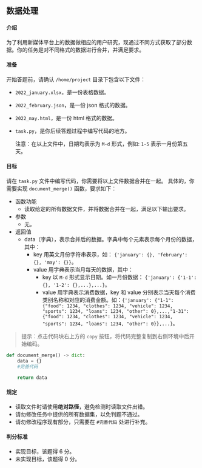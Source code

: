 ## 数据处理

#### 介绍

为了利用新媒体平台上的数据做相应的用户研究，现通过不同方式获取了部分数据。你的任务是对不同格式的数据进行合并，并满足要求。

#### 准备

开始答题前，请确认 `/home/project` 目录下包含以下文件：

- `2022_january.xlsx`，是一份表格数据。

- `2022_february.json`，是一份 json 格式的数据。

- `2022_may.html`，是一份 html 格式的数据。

- `task.py`，是你后续答题过程中编写代码的地方。

  注意：在以上文件中，日期均表示为 `M-d` 形式，例如: `1-5` 表示一月份第五天。

#### 目标

请在 `task.py` 文件中编写代码，你需要将以上文件数据合并在一起。 具体的，你需要实现 `document_merge()` 函数，要求如下：

- 函数功能
  - 读取给定的所有数据文件，并将数据合并在一起，满足以下输出要求。
- 参数
  - 无。
- 返回值
  - data（字典），表示合并后的数据。字典中每个元素表示每个月份的数据，其中：
    - key 用英文月份字符串表示，如： `{'january': {}, 'february': {}, 'may': {}}`。
    - value 用字典表示当月每天的数据，其中：
      - key 以 `M-d` 形式显示日期。如一月份数据： `{'january': {'1-1': {}, '1-2': {},...},...}`。
      - value 用字典表示消费数据，key 和 value 分别表示当天每个消费类别名称和对应的消费金额。如：`{'january': {"1-1": {"food": 1234, "clothes": 1234, "vehicle": 1234, "sports": 1234, "loans": 1234, "other": 0},...,"1-31": {"food": 1234, "clothes": 1234, "vehicle": 1234, "sports": 1234, "loans": 1234, "other": 0}},...}`。

> 提示：点击代码块右上方的 `copy` 按钮，将代码完整复制到右侧环境中后开始编码。

```Python
def document_merge() -> dict:
    data = {}
    #完善代码

    return data
```

#### 规定

- 读取文件时请使用**绝对路径**，避免检测时读取文件出错。
- 请勿修改任务中提供的所有数据集，以免判题不通过。
- 请勿修改程序现有部分，只需要在 `#完善代码` 处进行补充。

#### 判分标准

- 实现目标，该题得 6 分。
- 未实现目标，该题得 0 分。

